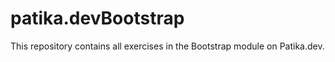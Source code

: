 # patika.devBootstrap
This repository contains all exercises in the Bootstrap module on Patika.dev.
